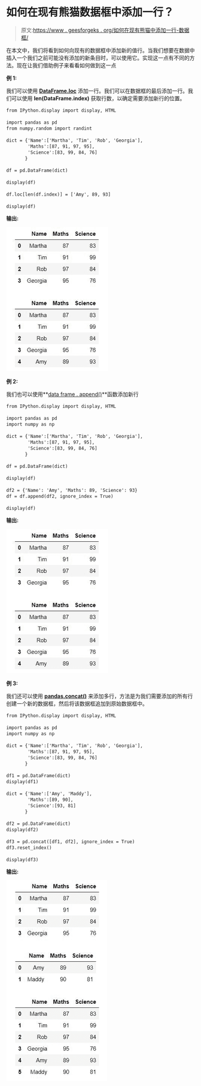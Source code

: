 # 如何在现有熊猫数据框中添加一行？

> 原文:[https://www . geesforgeks . org/如何在现有熊猫中添加一行-数据框/](https://www.geeksforgeeks.org/how-to-add-one-row-in-an-existing-pandas-dataframe/)

在本文中，我们将看到如何向现有的数据框中添加新的值行。当我们想要在数据中插入一个我们之前可能没有添加的新条目时，可以使用它。实现这一点有不同的方法。现在让我们借助例子来看看如何做到这一点

**例 1:**

我们可以使用 **[DataFrame.loc](https://www.geeksforgeeks.org/python-pandas-dataframe-loc/)** 添加一行。我们可以在数据框的最后添加一行。我们可以使用 **len(DataFrame.index)** 获取行数，以确定需要添加新行的位置。

```
from IPython.display import display, HTML

import pandas as pd
from numpy.random import randint

dict = {'Name':['Martha', 'Tim', 'Rob', 'Georgia'],
        'Maths':[87, 91, 97, 95],
        'Science':[83, 99, 84, 76]
       }

df = pd.DataFrame(dict)

display(df)

df.loc[len(df.index)] = ['Amy', 89, 93] 

display(df)
```

**输出:**

![add-row-to-existing-pandas-dataframe](img/b2c6980abd4446387b5a25eb5d3d4272.png)

**例 2:**

我们也可以使用**[data frame . append()](https://www.geeksforgeeks.org/python-pandas-dataframe-append/)**函数添加新行

```
from IPython.display import display, HTML

import pandas as pd
import numpy as np

dict = {'Name':['Martha', 'Tim', 'Rob', 'Georgia'],
        'Maths':[87, 91, 97, 95],
        'Science':[83, 99, 84, 76]
       }

df = pd.DataFrame(dict)

display(df)

df2 = {'Name': 'Amy', 'Maths': 89, 'Science': 93}
df = df.append(df2, ignore_index = True)

display(df)
```

**输出:**

![add-row-to-existing-pandas-dataframe](img/b2c6980abd4446387b5a25eb5d3d4272.png)

**例 3:**

我们还可以使用 **[pandas.concat()](https://www.geeksforgeeks.org/python-merge-join-and-concatenate-dataframes-using-panda/)** 来添加多行，方法是为我们需要添加的所有行创建一个新的数据框，然后将该数据框追加到原始数据框中。

```
from IPython.display import display, HTML

import pandas as pd
import numpy as np

dict = {'Name':['Martha', 'Tim', 'Rob', 'Georgia'],
        'Maths':[87, 91, 97, 95],
        'Science':[83, 99, 84, 76]
       }

df1 = pd.DataFrame(dict)
display(df1)

dict = {'Name':['Amy', 'Maddy'],
        'Maths':[89, 90],
        'Science':[93, 81]
       }

df2 = pd.DataFrame(dict)
display(df2)

df3 = pd.concat([df1, df2], ignore_index = True)
df3.reset_index()

display(df3)
```

**输出:**

![add-row-to-existing-pandas-dataframe](img/b3811f6d73ba6c4168ec18c13b33a684.png)